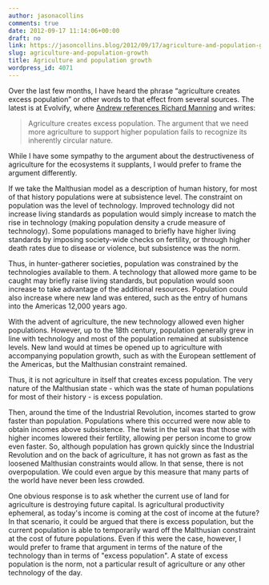 ```yaml
---
author: jasonacollins
comments: true
date: 2012-09-17 11:14:06+00:00
draft: no
link: https://jasoncollins.blog/2012/09/17/agriculture-and-population-growth/
slug: agriculture-and-population-growth
title: Agriculture and population growth
wordpress_id: 4071
---
```


Over the last few months, I have heard the phrase “agriculture creates excess population” or other words to that effect from several sources. The latest is at Evolvify, where [Andrew references Richard Manning](http://evolvify.com/agriculture-creates-excess-population/) and writes:



<blockquote>Agriculture creates excess population. The argument that we need more agriculture to support higher population fails to recognize its inherently circular nature.</blockquote>



While I have some sympathy to the argument about the destructiveness of agriculture for the ecosystems it supplants, I would prefer to frame the argument differently.

If we take the Malthusian model as a description of human history, for most of that history populations were at subsistence level. The constraint on population was the level of technology. Improved technology did not increase living standards as population would simply increase to match the rise in technology (making population density a crude measure of technology). Some populations managed to briefly have higher living standards by imposing society-wide checks on fertility, or through higher death rates due to disease or violence, but subsistence was the norm.

Thus, in hunter-gatherer societies, population was constrained by the technologies available to them. A technology that allowed more game to be caught may briefly raise living standards, but population would soon increase to take advantage of the additional resources. Population could also increase where new land was entered, such as the entry of humans into the Americas 12,000 years ago.

With the advent of agriculture, the new technology allowed even higher populations. However, up to the 18th century, population generally grew in line with technology and most of the population remained at subsistence levels. New land would at times be opened up to agriculture with accompanying population growth, such as with the European settlement of the Americas, but the Malthusian constraint remained.

Thus, it is not agriculture in itself that creates excess population. The very nature of the Malthusian state - which was the state of human populations for most of their history - is excess population.

Then, around the time of the Industrial Revolution, incomes started to grow faster than population. Populations where this occurred were now able to obtain incomes above subsistence. The twist in the tail was that those with higher incomes lowered their fertility, allowing per person income to grow even faster. So, although population has grown quickly since the Industrial Revolution and on the back of agriculture, it has not grown as fast as the loosened Malthusian constraints would allow. In that sense, there is not overpopulation. We could even argue by this measure that many parts of the world have never been less crowded.

One obvious response is to ask whether the current use of land for agriculture is destroying future capital. Is agricultural productivity ephemeral, as today's income is coming at the cost of income at the future? In that scenario, it could be argued that there is excess population, but the current population is able to temporarily ward off the Malthusian constraint at the cost of future populations. Even if this were the case, however, I would prefer to frame that argument in terms of the nature of the technology than in terms of "excess population". A state of excess population is the norm, not a particular result of agriculture or any other technology of the day.
